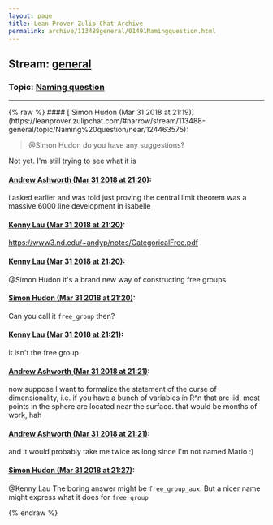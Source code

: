 ```yaml
---
layout: page
title: Lean Prover Zulip Chat Archive 
permalink: archive/113488general/01491Namingquestion.html
---
```


## Stream: [general](https://leanprover-community.github.io/archive/113488general/index.html)
### Topic: [Naming question](https://leanprover-community.github.io/archive/113488general/01491Namingquestion.html)

---

<base href="https://leanprover.zulipchat.com">
{% raw %}
#### [ Simon Hudon (Mar 31 2018 at 21:19)](https://leanprover.zulipchat.com/#narrow/stream/113488-general/topic/Naming%20question/near/124463575):
<blockquote>
<p><span class="user-mention" data-user-id="110026">@Simon Hudon</span> do you have any suggestions?</p>
</blockquote>
<p>Not yet. I'm still trying to see what it is</p>

#### [ Andrew Ashworth (Mar 31 2018 at 21:20)](https://leanprover.zulipchat.com/#narrow/stream/113488-general/topic/Naming%20question/near/124463576):
<p>i asked earlier and was told just proving the central limit theorem was a massive 6000 line development in isabelle</p>

#### [ Kenny Lau (Mar 31 2018 at 21:20)](https://leanprover.zulipchat.com/#narrow/stream/113488-general/topic/Naming%20question/near/124463617):
<p><a href="https://www3.nd.edu/~andyp/notes/CategoricalFree.pdf" target="_blank" title="https://www3.nd.edu/~andyp/notes/CategoricalFree.pdf">https://www3.nd.edu/~andyp/notes/CategoricalFree.pdf</a></p>

#### [ Kenny Lau (Mar 31 2018 at 21:20)](https://leanprover.zulipchat.com/#narrow/stream/113488-general/topic/Naming%20question/near/124463618):
<p><span class="user-mention" data-user-id="110026">@Simon Hudon</span> it's a brand new way of constructing free groups</p>

#### [ Simon Hudon (Mar 31 2018 at 21:20)](https://leanprover.zulipchat.com/#narrow/stream/113488-general/topic/Naming%20question/near/124463620):
<p>Can you call it <code>free_group</code> then?</p>

#### [ Kenny Lau (Mar 31 2018 at 21:21)](https://leanprover.zulipchat.com/#narrow/stream/113488-general/topic/Naming%20question/near/124463621):
<p>it isn't the free group</p>

#### [ Andrew Ashworth (Mar 31 2018 at 21:21)](https://leanprover.zulipchat.com/#narrow/stream/113488-general/topic/Naming%20question/near/124463626):
<p>now suppose I want to formalize the statement of the curse of dimensionality, i.e. if you have a bunch of variables in R^n that are iid, most points in the sphere are located near the surface. that would be months of work, hah</p>

#### [ Andrew Ashworth (Mar 31 2018 at 21:21)](https://leanprover.zulipchat.com/#narrow/stream/113488-general/topic/Naming%20question/near/124463629):
<p>and it would probably take me twice as long since I'm not named Mario :)</p>

#### [ Simon Hudon (Mar 31 2018 at 21:27)](https://leanprover.zulipchat.com/#narrow/stream/113488-general/topic/Naming%20question/near/124463783):
<p><span class="user-mention" data-user-id="110064">@Kenny Lau</span>  The boring answer might be <code>free_group_aux</code>. But a nicer name might express what it does for <code>free_group</code></p>


{% endraw %}
